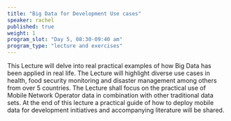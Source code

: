 ```yaml
---
title: "Big Data for Development Use cases"
speaker: rachel
published: true
weight: 1
program_slot: "Day 5, 08:30-09:40 am"
program_type: "lecture and exercises"
---
```


This Lecture will delve into real practical examples of how Big Data has been applied in real life. The Lecture will highlight diverse use cases in health, food security monitoring and disaster management among others from over 5 countries. The Lecture shall focus on the practical use of Mobile Network Operator data in combination with other traditional data sets. At the end of this lecture a practical guide of how to deploy mobile data for development initiatives and accompanying literature will be shared.
